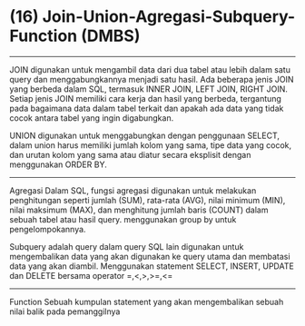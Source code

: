 # (16) Join-Union-Agregasi-Subquery-Function (DMBS)

*******************
JOIN 
digunakan untuk mengambil data dari dua tabel atau lebih dalam satu query dan menggabungkannya menjadi satu hasil. Ada beberapa jenis JOIN yang berbeda dalam SQL, termasuk INNER JOIN, LEFT JOIN, RIGHT JOIN. Setiap jenis JOIN memiliki cara kerja dan hasil yang berbeda, tergantung pada bagaimana data dalam tabel terkait dan apakah ada data yang tidak cocok antara tabel yang ingin digabungkan.

UNION 
digunakan untuk menggabungkan dengan penggunaan SELECT, dalam union harus memiliki jumlah kolom yang sama, tipe data yang cocok, dan urutan kolom yang sama atau diatur secara eksplisit dengan menggunakan ORDER BY.
*******************
Agregasi
Dalam SQL, fungsi agregasi digunakan untuk melakukan penghitungan seperti jumlah (SUM), rata-rata (AVG), nilai minimum (MIN), nilai maksimum (MAX), dan menghitung jumlah baris (COUNT) dalam sebuah tabel atau hasil query. menggunakan group by untuk pengelompokannya.

Subquery
adalah query dalam query SQL lain digunakan untuk mengembalikan data yang akan digunakan ke query utama dan membatasi data yang akan diambil. Menggunakan statement SELECT, INSERT, UPDATE dan DELETE bersama operator =,<,>,>=,<=
*******************
Function
Sebuah kumpulan statement yang akan mengembalikan sebuah nilai balik pada pemanggilnya
